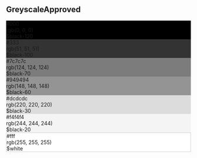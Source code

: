 <h2>Greyscale<span class="status approved">Approved</span></h2>

<div class="ndpl-component__colors ndpl-cf">
    <div class="ndpl-component__color-container">
      <div class="ndpl-component__color" style="background-color: rgb(0, 0, 0);">
        <div>
          #000<br>rgb(0, 0, 0)<br>$black-120
        </div>
      </div>
    </div><div class="ndpl-component__color-container">
      <div class="ndpl-component__color" style="background-color: rgb(51, 51, 51);">
        <div>
          #333<br>rgb(51, 51, 51)<br>$black-100
        </div>
      </div>
    </div><div class="ndpl-component__color-container">
      <div class="ndpl-component__color" style="background-color: rgb(124, 124, 124);">
        <div>
          #7c7c7c<br>rgb(124, 124, 124)<br>$black-70
        </div>
      </div>
    </div><div class="ndpl-component__color-container">
      <div class="ndpl-component__color" style="background-color: rgb(148, 148, 148);">
        <div>
          #949494<br>rgb(148, 148, 148)<br>$black-60
        </div>
      </div>
    </div><div class="ndpl-component__color-container">
      <div class="ndpl-component__color" style="background-color: rgb(220, 220, 220);">
        <div class="ndpl-dark-text">
          #dcdcdc<br>rgb(220, 220, 220)<br>$black-30
        </div>
      </div>
    </div><div class="ndpl-component__color-container">
      <div class="ndpl-component__color ndpl-apply-border ndpl-c-border" style="background-color: rgb(244, 244, 244);">
        <div class="ndpl-dark-text">
          #f4f4f4<br>rgb(244, 244, 244)<br>$black-20
        </div>
      </div>
    </div><div class="ndpl-component__color-container">
      <div class="ndpl-component__color ndpl-apply-border ndpl-c-border" style="background-color: rgb(255, 255, 255);border: 1px solid #ccc;">
        <div class="ndpl-dark-text">
          #fff<br>rgb(255, 255, 255)<br>$white
        </div>
      </div>
    </div>
  </div>
